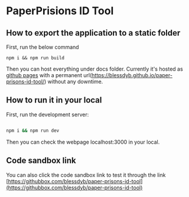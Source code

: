 # PaperPrisions ID Tool

## How to export the application to a static folder

First, run the below command

```
npm i && npm run build
```

Then you can host everything under docs folder. Currently it's hosted as [github pages](https://blessdyb.github.io/paper-prisons-id-tool/) with a permanent url(https://blessdyb.github.io/paper-prisons-id-tool/) without any downtime.

## How to run it in your local

First, run the development server:

```bash

npm i && npm run dev

```

Then you can check the webpage localhost:3000 in your local.

## Code sandbox link

You can also click the code sandbox link to test it through the link [https://githubbox.com/blessdyb/paper-prisons-id-tool](https://githubbox.com/blessdyb/paper-prisons-id-tool)
